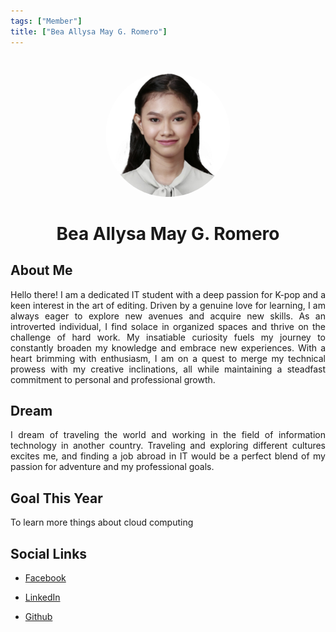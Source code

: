 ```yaml
---
tags: ["Member"]
title: ["Bea Allysa May G. Romero"]
---
```


<TagLinks/>

<div align="center">
  <img src="../../images/bea.png" width="200" height="200" style="border-radius: 50%; margin-top: 25px;" />
</div>

<div align="center">
  <h1>Bea Allysa May G. Romero</h1>
</div>

<div style="text-align: justify;">
  <h2>About Me</h2>
  <p>Hello there! I am a dedicated IT student with a deep passion for K-pop and a keen interest in the art of editing. Driven by a genuine love for learning, I am always eager to explore new avenues and acquire new skills. As an introverted individual, I find solace in organized spaces and thrive on the challenge of hard work. My insatiable curiosity fuels my journey to constantly broaden my knowledge and embrace new experiences. With a heart brimming with enthusiasm, I am on a quest to merge my technical prowess with my creative inclinations, all while maintaining a steadfast commitment to personal and professional growth.</p>

  <h2>Dream</h2>
  <p>I dream of traveling the world and working in the field of information technology in another country. Traveling and exploring different cultures excites me, and finding a job abroad in IT would be a perfect blend of my passion for adventure and my professional goals.
</p>
  
  <h2>Goal This Year</h2>
  <p>To learn more things about cloud computing</p>

  <h2>Social Links</h2>
  <ul>
    <li>
      <p>
        <a href="https://www.facebook.com/profile.php?id=100009390446350">Facebook</a>
      </p>
    </li>
    <li>
      <p>
        <a href="https://www.linkedin.com/in/bea-allysa-may-romero-10ba33296/">LinkedIn</a>
      </p>
    </li>
    <li>
      <p>
        <a href="https://github.com/beyaly">Github</a>
      </p>
    </li>
  </ul>
</div>